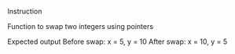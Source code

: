 Instruction

Function to swap two integers using pointers

Expected output
Before swap: x = 5, y = 10
After swap: x = 10, y = 5
